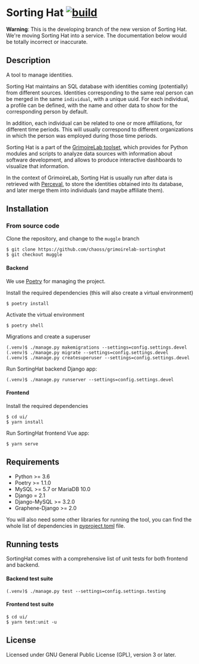 # Sorting Hat [![build](https://github.com/chaoss/grimoirelab-sortinghat/actions/workflows/ci.yml/badge.svg?branch=muggle)](https://github.com/chaoss/grimoirelab-sortinghat/actions/workflows/ci.yml?query=workflow:build+branch:muggle+event:push)

**Warning**: This is the developing branch of the new version of Sorting Hat. We're moving Sorting Hat into a service.
The documentation below would be totally incorrect or inaccurate. 

## Description

A tool to manage identities.

Sorting Hat maintains an SQL database with identities coming (potentially) from different sources. Identities corresponding to the same real person can be merged in the same `individual`, with a unique uuid. For each individual, a profile can be defined, with the name and other data to show for the corresponding person by default.

In addition, each individual can be related to one or more affiliations, for different time periods. This will usually correspond to different organizations in which the person was employed during those time periods.

Sorting Hat is a part of the [GrimoireLab toolset](https://grimoirelab.github.io), which provides for Python modules and scripts to analyze data sources with information about software development, and allows to produce interactive dashboards to visualize that information.

In the context of GrimoireLab, Sorting Hat is usually run after data is retrieved with [Perceval](https://github.com/chaoss/grimmoirelab-perceval), to store the identities obtained into its database, and later merge them into individuals (and maybe affiliate them).

## Installation

### From source code

Clone the repository, and change to the `muggle` branch
```
$ git clone https://github.com/chaoss/grimoirelab-sortinghat
$ git checkout muggle
```

#### Backend

We use [Poetry](https://python-poetry.org/docs/) for managing the project.

Install the required dependencies (this will also create a virtual environment)
```
$ poetry install
```

Activate the virtual environment
```
$ poetry shell
```

Migrations and create a superuser
```
(.venv)$ ./manage.py makemigrations --settings=config.settings.devel
(.venv)$ ./manage.py migrate --settings=config.settings.devel
(.venv)$ ./manage.py createsuperuser --settings=config.settings.devel
```

Run SortingHat backend Django app:
```
(.venv)$ ./manage.py runserver --settings=config.settings.devel
```

#### Frontend

Install the required dependencies
```
$ cd ui/
$ yarn install
```

Run SortingHat frontend Vue app:
```
$ yarn serve
```

## Requirements

* Python >= 3.6
* Poetry >= 1.1.0
* MySQL >= 5.7 or MariaDB 10.0
* Django = 2.1
* Django-MySQL >= 3.2.0
* Graphene-Django >= 2.0

You will also need some other libraries for running the tool, you can find the
whole list of dependencies in [pyproject.toml](pyproject.toml) file.

## Running tests

SortingHat comes with a comprehensive list of unit tests for both 
frontend and backend.

#### Backend test suite
```
(.venv)$ ./manage.py test --settings=config.settings.testing
```

#### Frontend test suite
```
$ cd ui/
$ yarn test:unit -u
```

## License

Licensed under GNU General Public License (GPL), version 3 or later.
